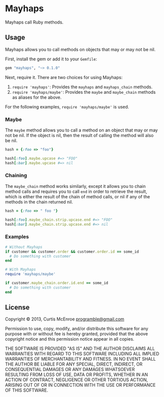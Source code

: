 # Mayhaps

Mayhaps call Ruby methods.

## Usage

Mayhaps allows you to call methods on objects that may or may not be
nil.

First, install the gem or add it to your `Gemfile`:

```ruby
gem "mayhaps", "~> 0.1.0"
```

Next, require it. There are two choices for using Mayhaps:

1. `require 'mayhaps'`: Provides the `mayhaps` and `mayhaps_chain`
   methods.
2. `require 'mayhaps/maybe'`: Provides the `maybe` and `maybe_chain`
   methods as aliases for the above.

For the following examples, `require 'mayhaps/maybe'` is used.

### Maybe

The `maybe` method allows you to call a method on an object that may or
may not be nil. If the object is nil, then the result of calling the
method will also be nil.

```ruby
hash = {:foo => "foo"}

hash[:foo].maybe.upcase #=> "FOO"
hash[:bar].maybe.upcase #=> nil
```

### Chaining

The `maybe_chain` method works similarly, except it allows you to chain
method calls and requires you to call `end` in order to retrieve the
result, which is either the result of the chain of method calls, or nil
if any of the methods in the chain returned nil.

```ruby
hash = {:foo => " foo "}

hash[:foo].maybe_chain.strip.upcase.end #=> "FOO"
hash[:bar].maybe_chain.strip.upcase.end #=> nil
```

### Examples

```ruby
# Without Mayhaps
if customer && customer.order && customer.order.id == some_id
  # Do something with customer
end

# With Mayhaps
require 'mayhaps/maybe'

if customer.maybe_chain.order.id.end == some_id
  # Do something with customer
end
```

## License

Copyright © 2013, Curtis McEnroe <programble@gmail.com>

Permission to use, copy, modify, and/or distribute this software for any
purpose with or without fee is hereby granted, provided that the above
copyright notice and this permission notice appear in all copies.

THE SOFTWARE IS PROVIDED "AS IS" AND THE AUTHOR DISCLAIMS ALL WARRANTIES
WITH REGARD TO THIS SOFTWARE INCLUDING ALL IMPLIED WARRANTIES OF
MERCHANTABILITY AND FITNESS. IN NO EVENT SHALL THE AUTHOR BE LIABLE FOR
ANY SPECIAL, DIRECT, INDIRECT, OR CONSEQUENTIAL DAMAGES OR ANY DAMAGES
WHATSOEVER RESULTING FROM LOSS OF USE, DATA OR PROFITS, WHETHER IN AN
ACTION OF CONTRACT, NEGLIGENCE OR OTHER TORTIOUS ACTION, ARISING OUT OF
OR IN CONNECTION WITH THE USE OR PERFORMANCE OF THIS SOFTWARE.
